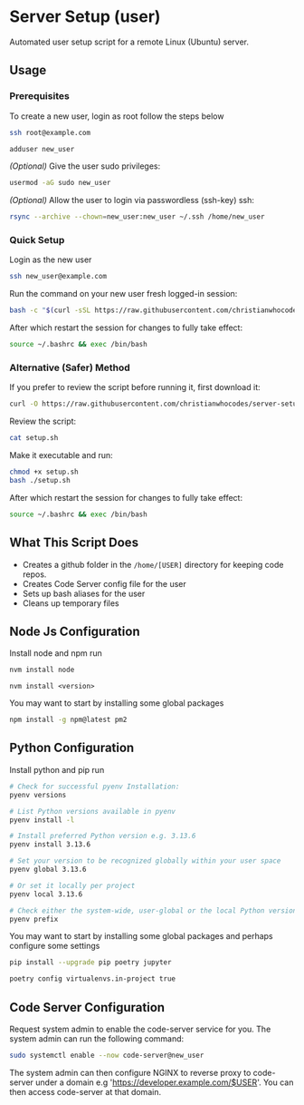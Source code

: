 # Server Setup (user)
Automated user setup script for a remote Linux (Ubuntu) server.
## Usage

### Prerequisites

To create a new user, login as root follow the steps below

```bash
ssh root@example.com
```

```bash
adduser new_user
```

_(Optional)_ Give the user sudo privileges:

```bash
usermod -aG sudo new_user
```

_(Optional)_ Allow the user to login via passwordless (ssh-key) ssh:

```bash
rsync --archive --chown=new_user:new_user ~/.ssh /home/new_user
```

### Quick Setup
Login as the new user

```bash
ssh new_user@example.com
```

Run the command on your new user fresh logged-in session:

```bash
bash -c "$(curl -sSL https://raw.githubusercontent.com/christianwhocodes/server-setup/main/user/setup.sh)"
```

After which restart the session for changes to fully take effect:

```bash
source ~/.bashrc && exec /bin/bash
```

### Alternative (Safer) Method
If you prefer to review the script before running it, first download it:

```bash
curl -O https://raw.githubusercontent.com/christianwhocodes/server-setup/main/user/setup.sh
```

Review the script:

```bash
cat setup.sh
```

Make it executable and run:

```bash 
chmod +x setup.sh
bash ./setup.sh
```

After which restart the session for changes to fully take effect:

```bash
source ~/.bashrc && exec /bin/bash
```

## What This Script Does

- Creates a github folder in the `/home/[USER]` directory for keeping code repos.
- Creates Code Server config file for the user
- Sets up bash aliases for the user
- Cleans up temporary files

## Node Js Configuration
Install node and npm run
```bash
nvm install node
```

```
nvm install <version>
```

You may want to start by installing some global packages

```bash
npm install -g npm@latest pm2
```

## Python Configuration
Install python and pip run
```bash
# Check for successful pyenv Installation:
pyenv versions

# List Python versions available in pyenv
pyenv install -l

# Install preferred Python version e.g. 3.13.6
pyenv install 3.13.6

# Set your version to be recognized globally within your user space
pyenv global 3.13.6

# Or set it locally per project
pyenv local 3.13.6

# Check either the system-wide, user-global or the local Python version is in use
pyenv prefix
```

You may want to start by installing some global packages and perhaps configure some settings

```bash
pip install --upgrade pip poetry jupyter
```

```bash
poetry config virtualenvs.in-project true
```

## Code Server Configuration

Request system admin to enable the code-server service for you. The system admin can run the following command:

```bash
sudo systemctl enable --now code-server@new_user
```

The system admin can then configure NGINX to reverse proxy to code-server under a domain e.g 'https://developer.example.com/$USER'. You can then access code-server at that domain.
